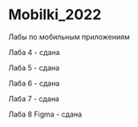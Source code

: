 # Mobilki_2022
Лабы по мобильным приложениям

Лаба 4 - сдана

Лаба 5 - сдана

Лаба 6 - сдана

Лаба 7 - сдана

Лаба 8 Figma  - сдана
